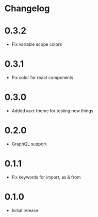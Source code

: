 # Changelog

# 0.3.2

- Fix variable scope colors

# 0.3.1

- Fix color for react components

# 0.3.0

- Added `Next` theme for testing new things

# 0.2.0

- GraphQL support

# 0.1.1

- Fix keywords for import, as & from

# 0.1.0

- Initial release
